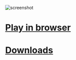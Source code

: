 ![screenshot](https://raw.githubusercontent.com/adrienmalin/TETRIS3000/master/web/screenshot.png "Screenshot")

# [Play in browser](https://adrienmalin.github.io/TETRIS3000/web/TETRIS3000.html)

# [Downloads](https://github.com/adrienmalin/TETRIS3000/releases)
